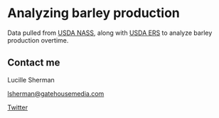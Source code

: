 # Analyzing barley production

Data pulled from [USDA NASS](https://quickstats.nass.usda.gov/api), along with [USDA ERS](https://www.ers.usda.gov/data-products/feed-grains-database/feed-grains-yearbook-tables) to analyze barley production overtime. 

## Contact me

Lucille Sherman

lsherman@gatehousemedia.com

[Twitter](https://twitter.com/_lucysherman)

